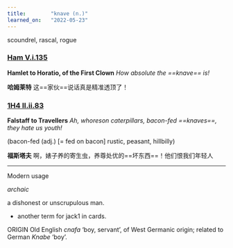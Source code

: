 ```yaml
---
title:        "knave (n.)"
learned_on:   "2022-05-23"
---
```


scoundrel, rascal, rogue

### [Ham V.i.135](https://www.shakespeareswords.com/Public/Play.aspx?Act=5&Scene=1&WorkId=2#119445) 

**Hamlet to Horatio, of the First Clown** *How absolute the ==knave== is!*

**哈姆莱特** 这==家伙==说话真是精准透顶了！

### [1H4 II.ii.83](https://www.shakespeareswords.com/Public/Play.aspx?Act=2&Scene=2&WorkId=33#233386) 

**Falstaff to Travellers** *Ah, whoreson caterpillars, bacon-fed ==knaves==, they hate us youth!*

(bacon-fed (adj.) \[= fed on bacon\] rustic, peasant, hillbilly)

**福斯塔夫** 啊，婊子养的寄生虫，养尊处优的==坏东西==！他们恨我们年轻人

-----

Modern usage

*archaic*

a dishonest or unscrupulous man.

- another term for jack1 in cards.

ORIGIN Old English *cnafa* ‘boy, servant’, of West Germanic origin; related to German *Knabe* ‘boy’.